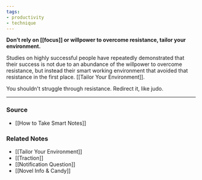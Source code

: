 ```yaml
---
tags:
- productivity
- technique
---
```

**Don’t rely on [[focus]] or willpower to overcome resistance, tailor your environment.**

Studies on highly successful people have repeatedly demonstrated that their success is not due to an abundance of the willpower to overcome resistance, but instead their smart working environment that avoided that resistance in the first place. [[Tailor Your Environment]].

You shouldn't struggle through resistance. Redirect it, like judo. 

---
### Source
- [[How to Take Smart Notes]]

### Related Notes
- [[Tailor Your Environment]] 
- [[Traction]] 
- [[Notification Question]] 
- [[Novel Info & Candy]]